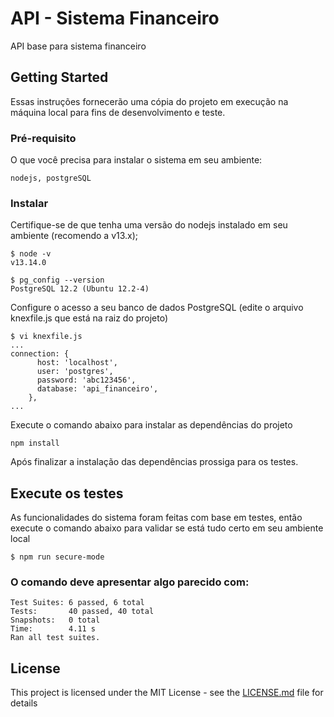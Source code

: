 # API - Sistema Financeiro

API base para sistema financeiro

## Getting Started


Essas instruções fornecerão uma cópia do projeto em execução na máquina local para fins de desenvolvimento e teste.
### Pré-requisito


O que você precisa para instalar o sistema em seu ambiente:

```
nodejs, postgreSQL
```

### Instalar

Certifique-se de que tenha uma versão do nodejs instalado em seu ambiente (recomendo a v13.x);
```
$ node -v
v13.14.0

$ pg_config --version
PostgreSQL 12.2 (Ubuntu 12.2-4)
```

Configure o acesso a seu banco de dados PostgreSQL (edite o arquivo knexfile.js que está na raiz do projeto)

```
$ vi knexfile.js
...
connection: {
      host: 'localhost',
      user: 'postgres',
      password: 'abc123456',
      database: 'api_financeiro',
    },
...
```

Execute o comando abaixo para instalar as dependências do projeto

```
npm install
```

Após finalizar a instalação das dependências prossiga para os testes.

## Execute os testes

As funcionalidades do sistema foram feitas com base em testes, então execute o comando abaixo para validar se está tudo certo em seu ambiente local

```
$ npm run secure-mode
```

### O comando deve apresentar algo parecido com:

```
Test Suites: 6 passed, 6 total
Tests:       40 passed, 40 total
Snapshots:   0 total
Time:        4.11 s
Ran all test suites.

```


## License

This project is licensed under the MIT License - see the [LICENSE.md](LICENSE.md) file for details
